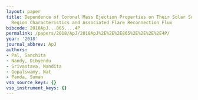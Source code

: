 ```yaml
---
layout: paper
title: Dependence of Coronal Mass Ejection Properties on Their Solar Source Active
  Region Characteristics and Associated Flare Reconnection Flux
bibcode: 2018ApJ...865....4P
permalink: /papers/2018/ApJ/2018ApJ%2E%2E%2E865%2E%2E%2E%2E4P/
year: '2018'
journal_abbrev: ApJ
authors:
- Pal, Sanchita
- Nandy, Dibyendu
- Srivastava, Nandita
- Gopalswamy, Nat
- Panda, Suman
vso_source_keys: {}
vso_instrument_keys: {}
---
```

